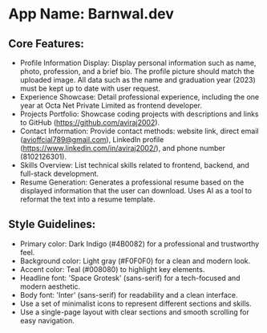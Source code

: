 # **App Name**: Barnwal.dev

## Core Features:

- Profile Information Display: Display personal information such as name, photo, profession, and a brief bio. The profile picture should match the uploaded image. All data such as the name and graduation year (2023) must be kept up to date with user request.
- Experience Showcase: Detail professional experience, including the one year at Octa Net Private Limited as frontend developer.
- Projects Portfolio: Showcase coding projects with descriptions and links to GitHub (https://github.com/aviraj2002).
- Contact Information: Provide contact methods: website link, direct email (avioffcial789@gmail.com), LinkedIn profile (https://www.linkedin.com/in/aviraj2002/), and phone number (8102126301).
- Skills Overview: List technical skills related to frontend, backend, and full-stack development.
- Resume Generation: Generates a professional resume based on the displayed information that the user can download. Uses AI as a tool to reformat the text into a resume template.

## Style Guidelines:

- Primary color: Dark Indigo (#4B0082) for a professional and trustworthy feel.
- Background color: Light gray (#F0F0F0) for a clean and modern look.
- Accent color: Teal (#008080) to highlight key elements.
- Headline font: 'Space Grotesk' (sans-serif) for a tech-focused and modern aesthetic.
- Body font: 'Inter' (sans-serif) for readability and a clean interface.
- Use a set of minimalist icons to represent different sections and skills.
- Use a single-page layout with clear sections and smooth scrolling for easy navigation.